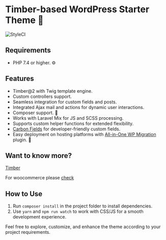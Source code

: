 # Timber-based WordPress Starter Theme 🌲

![StyleCI](https://github.styleci.io/repos/79059090/shield)

## Requirements

- PHP 7.4 or higher. ⚙️

## Features

- Timber@2 with Twig template engine.
- Custom controllers support.
- Seamless integration for custom fields and posts.
- Integrated Ajax mail and actions for dynamic user interactions.
- Composer support. 🎼
- Works with Laravel Mix for JS and SCSS processing.
- Supports custom helper functions for extended flexibility.
- [Carbon Fields](https://github.com/htmlburger/carbon-fields) for developer-friendly custom fields.
- Easy deployment on hosting platforms with [All-in-One WP Migration](https://wordpress.org/plugins/all-in-one-wp-migration/) plugin. 🚀

## Want to know more?
[Timber](https://github.com/timber/timber)

For woocommerce please [check](https://github.com/lastofpudge/wp-theme/tree/feature/woocommerce-integration)

## How to Use

1. Run `composer install` in the project folder to install dependencies.
2. Use `yarn` and `npm run watch` to work with CSS/JS for a smooth development experience.

Feel free to explore, customize, and enhance the theme according to your project requirements.
